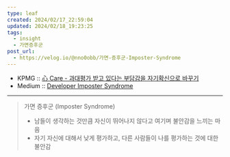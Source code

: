 ```yaml
---
type: leaf
created: 2024/02/17_22:59:04
updated: 2024/02/18_19:23:25
tags:
  - insight
  - 가면증후군
post_url:
  - https://velog.io/@nno0obb/가면-증후군-Imposter-Syndrome
---
```


- KPMG :: [心 Care - 과대평가 받고 있다는 부담감을 자기확신으로 바꾸기](https://kpmg.com/kr/ko/home/newsletter-channel/202302/mind-care.html)
- Medium :: [Developer Imposter Syndrome](https://blog.lemonbase.team/developer-imposter-syndrome-153f4d94c5d8)

---

> 가면 증후군 (Imposter Syndrome)
> - 남들이 생각하는 것만큼 자신이 뛰어나지 않다고 여기며 불안감을 느끼는 마음
> - 자기 자신에 대해서 낮게 평가하고, 다른 사람들이 나를 평가하는 것에 대한 불안감
